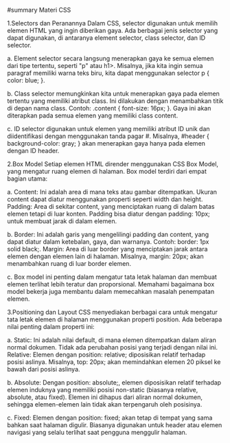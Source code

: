 #summary Materi CSS

1.Selectors dan Peranannya
Dalam CSS, selector digunakan untuk memilih elemen HTML yang ingin diberikan gaya. Ada berbagai jenis selector yang dapat digunakan, di antaranya element selector, class selector, dan ID selector.

a. Element selector secara langsung menerapkan gaya ke semua elemen dari tipe tertentu, seperti "p" atau h1>. Misalnya, jika kita ingin semua   paragraf memiliki warna teks biru, kita dapat menggunakan selector p { color: blue; }.

b. Class selector memungkinkan kita untuk menerapkan gaya pada elemen tertentu yang memiliki atribut class. Ini dilakukan dengan menambahkan titik di depan nama class. Contoh: .content { font-size: 16px; }. Gaya ini akan diterapkan pada semua elemen yang memiliki class content.

c. ID selector digunakan untuk elemen yang memiliki atribut ID unik dan diidentifikasi dengan menggunakan tanda pagar #. Misalnya, #header { background-color: gray; } akan menerapkan gaya hanya pada elemen dengan ID header.

2.Box Model
Setiap elemen HTML dirender menggunakan CSS Box Model, yang mengatur ruang elemen di halaman. Box model terdiri dari empat bagian utama:

a. Content: Ini adalah area di mana teks atau gambar ditempatkan. Ukuran content dapat diatur menggunakan properti seperti width dan height.
Padding: Area di sekitar content, yang menciptakan ruang di dalam batas elemen tetapi di luar konten. Padding bisa diatur dengan padding: 10px; untuk membuat jarak di dalam elemen.

b. Border: Ini adalah garis yang mengelilingi padding dan content, yang dapat diatur dalam ketebalan, gaya, dan warnanya. Contoh: border: 1px solid black;.
Margin: Area di luar border yang menciptakan jarak antara elemen dengan elemen lain di halaman. Misalnya, margin: 20px; akan menambahkan ruang di luar border elemen.

c. Box model ini penting dalam mengatur tata letak halaman dan membuat elemen terlihat lebih teratur dan proporsional. Memahami bagaimana box model bekerja juga membantu dalam memecahkan masalah penempatan elemen.

3.Positioning dan Layout
CSS menyediakan berbagai cara untuk mengatur tata letak elemen di halaman menggunakan properti position. Ada beberapa nilai penting dalam properti ini:

a. Static: Ini adalah nilai default, di mana elemen ditempatkan dalam aliran normal dokumen. Tidak ada perubahan posisi yang terjadi dengan nilai ini.
Relative: Elemen dengan position: relative; diposisikan relatif terhadap posisi aslinya. Misalnya, top: 20px; akan memindahkan elemen 20 piksel ke bawah dari posisi aslinya.

b. Absolute: Dengan position: absolute;, elemen diposisikan relatif terhadap elemen induknya yang memiliki posisi non-static (biasanya relative, absolute, atau fixed). Elemen ini dihapus dari aliran normal dokumen, sehingga elemen-elemen lain tidak akan terpengaruh oleh posisinya.

c. Fixed: Elemen dengan position: fixed; akan tetap di tempat yang sama bahkan saat halaman digulir. Biasanya digunakan untuk header atau elemen navigasi yang selalu terlihat saat pengguna menggulir halaman.